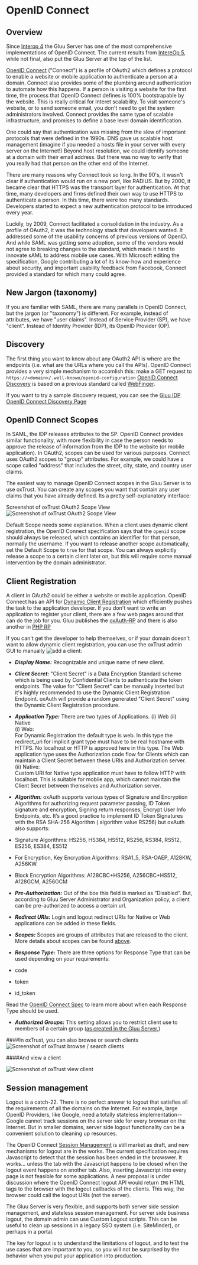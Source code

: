 # OpenID Connect 

## Overview 

Since [Interop 4](http://www.gluu.co/.fm8t) the Gluu Server has one of the most comprehensive
implementations of OpenID Connect. The current results from [IntereOp 5](http://www.gluu.co/.iwjk),
while not final, also put the Gluu Server at the top of the list.

[OpenID Connect](http://openid.net/connect) ("Connect") is a profile of OAuth2 which 
defines a protocol to enable a website or mobile application to authenticate a person 
at a domain. Connect also provides some of the plumbing around authentication to automate 
how this happens. If a person is visiting a website for the 
first time, the process that OpenID Connect defines is 100% bootstrapable by the website. 
This is really critical for Interet scalability. To visit someone's website, or to send
someone email, you don't need to get the system administrators involved. Connect provides
the same type of scalable infrastructure, and promises to define a base level domain 
identification.

One could say that authentication was missing from the slew of important protocols that
were defined in the 1990s. DNS gave us scalable host management (imagine if you needed
a hosts file in your server with every server on the Internet!) Beyond host resolution, 
we could identify someone at a domain with their email address. But there was no way 
to verify that you really had that person on the other end of the Internet.

There are many reasons why Connect took so long. In the 90's, it wasn't clear if 
authentication would run on a new port, like RADIUS. But by 2000, it became clear
that HTTPS was the transport layer for authentication. At that time, many developers
and firms defined their own way to use HTTPS to authenticate a person. In this time,
there were too many standards. Developers started to expect a new authentication 
protocol to be introduced every year.

Luckily, by 2009, Connect facilitated a consolidation in the industry. As a profile
of OAuth2, it was the technology stack that developers wanted. It addressed some 
of the usability concerns of previous versions of OpenID. And while SAML was getting
some adoption, some of the vendors would not agree to breaking changes to the standard,
which made it hard to innovate sAML to address mobile use cases. With Microsoft editing
the specification, Google contributing a lot of its know-how and experience about 
security, and important usability feedback from Facebook, Connect provided a standard
for which many could agree.

## New Jargon (taxonomy)

If you are familiar with SAML, there are many parallels in OpenID Connect, but the 
jargon (or "taxonomy") is different. For example, instead of attributes, we have "user claims".
Instead of Service Provider (SP), we have "client". Instead of Identity Provider (IDP), its 
OpenID Provider (OP).  

## Discovery 

The first thing you want to know about any OAuth2 API is where are the endpoints (i.e. 
what are the URLs where you call the APIs). OpenID Connect provides a very simple
mechanism to accomlish this: make a GET request to `https://<domain>/.well-known/openid-configuration`
[OpenID Connect Discovery](http://openid.net/specs/openid-connect-discovery-1_0.html) is based on 
a previous standard called [WebFinger](http://en.wikipedia.org/wiki/WebFinger). 

If you want to try a sample discovery request, you can see the [Gluu IDP OpenID Connect Discovery Page](https://idp.gluu.org/.well-known/openid-configuration)

## OpenID Connect Scopes

In SAML, the IDP releases attributes to the SP. OpenID Connect provides similar functionality, 
with more flexibility in case the person needs to approve the release of information from the IDP 
to the website (or mobile application). In OAuth2, scopes can be used for various purposes. 
Connect uses OAuth2 scopes to "group" attributes. For example, we could have a scope called "address"
that includes the street, city, state, and country user claims.

The easiest way to manage OpenID Connect scopes in the Gluu Server is to use oxTrust. You can create
any scopes you want that contain any user claims that you have already defined. Its a pretty 
self-explanatory interface:

Screenshot of oxTrust OAuth2 Scope View
![](http://www.gluu.org/docs/img/openid_connect/oxtrust_scope_screenshot.png "Screenshot of oxTrust OAuth2 Scope View")

Default Scope needs some explanation. When a client uses dynamic client registration, the OpenID Connect
specification says that the `openid` scope should always be released, which contains an identifier
for that person, normally the username. If you want to release another scope automatically, set
the Default Scope to `true` for that scope. You can always explicitly release a scope to a certain
client later on, but this will require some manual intervention by the domain administrator.

## Client Registration

A client in OAuth2 could be either a website or mobile application. OpenID Connect has an API 
for [Dynamic Client Registration](http://openid.net/specs/openid-connect-registration-1_0.html)
which efficiently pushes the task to the application developer. If you don't want to write an
application to register your client, there are a few web pages around that can do the job for 
you. Gluu publishes the [oxAuth-RP](seed.gluu.org/oxauth-rp) and there is also another in
[PHP RP](http://www.gluu.co/php-sample-rp)

If you can't get the developer to help themselves, or if your domain doesn't want to allow
dynamic client registration, you can use the oxTrust admin GUI to manually
![add a client:](http://www.gluu.org/docs/img/openid_connect/oxtrust_add_client.png "Screenshot of oxTrust to add a client manually")  

* _**Display Name:**_ Recognizable and unique name of new client.

* _**Client Secret:**_ "Client Secret" is a Data Encryption Standard scheme which is being used by Confidential Clients to authenticate the token endpoints. The value for "Client Secret" can be manually inserted but it's highly recommended to use the Dynamic Client Registration Endpoint. oxAuth will provide a random generated "Client Secret" using the Dynamic Client Registration procedure.

* _**Application Type:**_ 
There are two types of Applications. (i) Web (ii) Native  
(i) Web:  
For Dynamic Registration the default type is web. In this type the redirect_uri for implicit grant type must have to be real hostname with HTTPS. No localhost or HTTP is approved here in this type. The Web application type uses the Authorization code flow for Clients which can maintain a Client Secret between these URIs and Authorization server.  
(ii) Native:   
Custom URI for Native type application must have to follow HTTP with localhost. This is suitable for mobile app, which cannot maintain the Client Secret between themselves and Authorization server. 

* _**Algorithm:**_ oxAuth supports various types of Signature and Encryption Algorithms for authorizing request parameter passing, ID Token signature and encryption, Signing return responses, Encrypt User Info Endpoints, etc. It’s a good practice to implement ID Token Signatures with the RSA SHA-256 Algorithm ( algorithm value RS256) but oxAuth also supports:
 * Signature Algorithms:  HS256, HS384, HS512, RS256, RS384, RS512, ES256, ES384, ES512  
 * For Encryption, Key Encryption Algorithms: RSA1_5, RSA-OAEP, A128KW, A256KW. 
 * Block Encryption Algorithms: A128CBC+HS256, A256CBC+HS512, A128GCM, A256GCM 

* _**Pre-Authorization:**_ Out of the box this field is marked as “Disabled”. But, according to Gluu Server Administrator and Organization policy, a client can be pre-authorized to access a certain url. 

* _**Redirect URIs:**_ Login and logout redirect URIs for Native or Web applications can be added in these fields.

* _**Scopes:**_ Scopes are groups of attributes that are released to the client. More details about scopes can be found [above](##OpenID-Connect-Scopes).

* _**Response Type:**_ There are three options for Response Type that can be used depending on your requirements:
 * code
 * token
 * id_token  
  
Read the [OpenID Connect Spec]( http://openid.net/specs/openid-connect-core-1_0.html) to learn more about when each Response Type should be used. 

* _**Authorized Groups:**_ This setting allows you to restrict client use to members of a certain group ([as created in the Gluu Server.](http://www.gluu.org/docs/admin-guide/user-management/local-user-mgt/))



####In oxTrust, you can also browse or search clients
![](http://www.gluu.org/docs/img/openid_connect/oxtrust_search_clients.png "Screenshot of oxTrust browse / search clients")

####And view a client

![](http://www.gluu.org/docs/img/openid_connect/oxtrust_view_client.png "Screenshot of oxTrust view client")

## Session management

Logout is a catch-22. There is no perfect answer to logout that satisfies all the requirements
of all the domains on the Internet. For example, large OpenID Providers, like Google, need
a totally stateless implementation--Google cannot track sessions on the server side for every
browser on the Internet. But in smaller domains, server side logout functionality can be 
a convenient solution to cleaning up resources.

The OpenID Connect [Session Management](http://openid.net/specs/openid-connect-session-1_0.html) is
still market as draft, and new mechanisms for logout are in the works. The current specification 
requires Javascript to detect that the session has been ended in the browswer. It works... unless
the tab with the Javascript happens to be closed when the logout event happens on another tab. Also,
inserting Javascript into every page is not feasible for some applications. A new proposal is under
discussion where the OpenID Connect logout API would return `IMG` HTML tags to the browser
with the logout callbacks of the clients. This way, the browser could call the logout URIs (not
the server). 

The Gluu Server is very flexible, and supports both server side session management, and stateless
session management. For server side business logout, the domain admin can use Custom Logout scripts. 
This can be useful to clean up sessions in a legacy SSO system (i.e. SiteMinder), or perhaps
in a portal.

The key for logout is to understand the limitations of logout, and to test the use cases that
are important to you, so you will not be surprised by the behavior when you put your application
into production.



